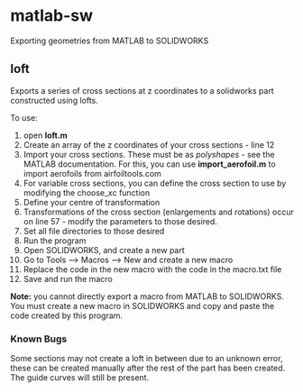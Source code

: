 # matlab-sw
Exporting geometries from MATLAB to SOLIDWORKS

## loft
Exports a series of cross sections at z coordinates to a solidworks part constructed using lofts.

To use:

1) open **loft.m** 
2) Create an array of the z coordinates of your cross sections - line 12
3) Import your cross sections. These must be as *polyshapes* - see the MATLAB documentation.
  For this, you can use **import_aerofoil.m** to import aerofoils from airfoiltools.com 
4) For variable cross sections, you can define the cross section to use by modifying the choose_xc function
5) Define your centre of transformation
6) Transformations of the cross section (enlargements and rotations) occur on line 57 - modify the parameters to those desired.
7) Set all file directories to those desired
8) Run the program
9) Open SOLIDWORKS, and create a new part
10) Go to Tools --> Macros --> New and create a new macro
11) Replace the code in the new macro with the code in the macro.txt file
12) Save and run the macro

**Note:** you cannot directly export a macro from MATLAB to SOLIDWORKS. You must create a new macro in SOLIDWORKS and copy and paste the code created by this program.

### Known Bugs
Some sections may not create a loft in between due to an unknown error, these can be created manually after the rest of the part has been created. The guide curves will still be present.
